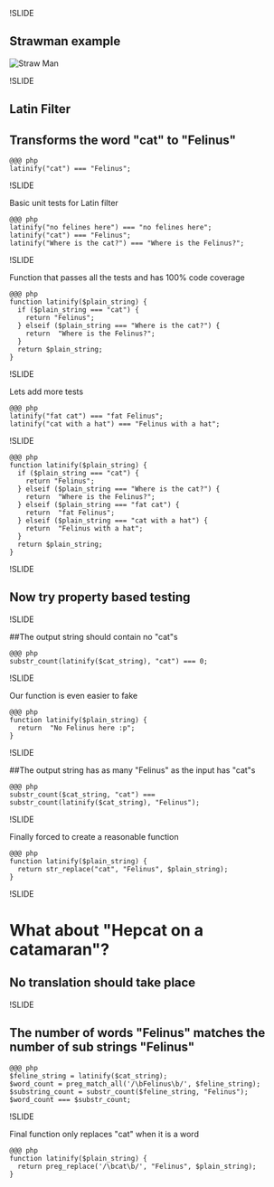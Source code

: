 !SLIDE

## Strawman example
![Straw Man](../../images/straw_man.png)

!SLIDE

## Latin Filter
## Transforms the word "cat" to "Felinus"

    @@@ php
    latinify("cat") === "Felinus";

!SLIDE

Basic unit tests for Latin filter

    @@@ php
    latinify("no felines here") === "no felines here";
    latinify("cat") === "Felinus";
    latinify("Where is the cat?") === "Where is the Felinus?";

!SLIDE

Function that passes all the tests and has 100% code coverage

    @@@ php
    function latinify($plain_string) {
      if ($plain_string === "cat") {
        return "Felinus";
      } elseif ($plain_string === "Where is the cat?") {
        return  "Where is the Felinus?";
      }
      return $plain_string;
    }

!SLIDE

Lets add more tests

    @@@ php
    latinify("fat cat") === "fat Felinus";
    latinify("cat with a hat") === "Felinus with a hat";

!SLIDE

    @@@ php
    function latinify($plain_string) {
      if ($plain_string === "cat") {
        return "Felinus";
      } elseif ($plain_string === "Where is the cat?") {
        return  "Where is the Felinus?";
      } elseif ($plain_string === "fat cat") {
        return  "fat Felinus";
      } elseif ($plain_string === "cat with a hat") {
        return  "Felinus with a hat";
      }
      return $plain_string;
    }

!SLIDE

## Now try property based testing

!SLIDE

##The output string should contain no "cat"s

    @@@ php
    substr_count(latinify($cat_string), "cat") === 0;

!SLIDE

Our function is even easier to fake

    @@@ php
    function latinify($plain_string) {
      return  "No Felinus here :p";
    }

!SLIDE

##The output string has as many "Felinus" as the input has "cat"s

    @@@ php
    substr_count($cat_string, "cat") === substr_count(latinify($cat_string), "Felinus");

!SLIDE

Finally forced to create a reasonable function

    @@@ php
    function latinify($plain_string) {
      return str_replace("cat", "Felinus", $plain_string);
    }

!SLIDE

# What about "Hepcat on a catamaran"?
## No translation should take place

!SLIDE

## The number of words "Felinus" matches the number of sub strings "Felinus"

    @@@ php
    $feline_string = latinify($cat_string);
    $word_count = preg_match_all('/\bFelinus\b/', $feline_string);
    $substring_count = substr_count($feline_string, "Felinus");
    $word_count === $substr_count;

!SLIDE

Final function only replaces "cat" when it is a word

    @@@ php
    function latinify($plain_string) {
      return preg_replace('/\bcat\b/', "Felinus", $plain_string);
    }
